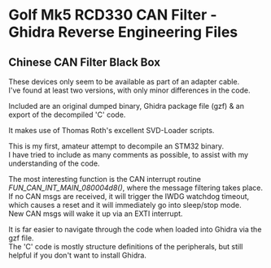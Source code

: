 # Golf Mk5 RCD330 CAN Filter - Ghidra Reverse Engineering Files #
## Chinese CAN Filter Black Box ##

These devices only seem to be available as part of an adapter cable.<BR>
I've found at least two versions, with only minor differences in the code.

Included are an original dumped binary, Ghidra package file (gzf) & an export of the decompiled 'C' code.
  
It makes use of Thomas Roth's excellent SVD-Loader scripts.

This is my first, amateur attempt to decompile an STM32 binary.<BR>
I have tried to include as many comments as possible, to assist with my understanding of the code.

The most interesting function is the CAN interrupt routine *FUN_CAN_INT_MAIN_080004d8()*, where the message filtering takes place.<BR>
If no CAN msgs are received, it will trigger the IWDG watchdog timeout, which causes a reset and it will immediately go into sleep/stop mode.<BR>
New CAN msgs will wake it up via an EXTI interrupt.
  
It is far easier to navigate through the code when loaded into Ghidra via the gzf file.<BR>
The 'C' code is mostly structure definitions of the peripherals, but still helpful if you don't want to install Ghidra.
